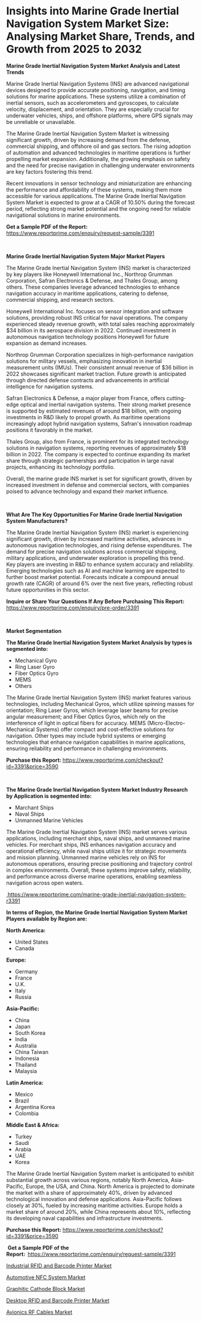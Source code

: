 <p><h1>Insights into Marine Grade Inertial Navigation System Market Size: Analysing Market Share, Trends, and Growth from 2025 to 2032</h1></p><p><strong>Marine Grade Inertial Navigation System Market Analysis and Latest Trends</strong></p>
<p><p>Marine Grade Inertial Navigation Systems (INS) are advanced navigational devices designed to provide accurate positioning, navigation, and timing solutions for marine applications. These systems utilize a combination of inertial sensors, such as accelerometers and gyroscopes, to calculate velocity, displacement, and orientation. They are especially crucial for underwater vehicles, ships, and offshore platforms, where GPS signals may be unreliable or unavailable.</p><p>The Marine Grade Inertial Navigation System Market is witnessing significant growth, driven by increasing demand from the defense, commercial shipping, and offshore oil and gas sectors. The rising adoption of automation and advanced technologies in maritime operations is further propelling market expansion. Additionally, the growing emphasis on safety and the need for precise navigation in challenging underwater environments are key factors fostering this trend.</p><p>Recent innovations in sensor technology and miniaturization are enhancing the performance and affordability of these systems, making them more accessible for various applications. The Marine Grade Inertial Navigation System Market is expected to grow at a CAGR of 10.50% during the forecast period, reflecting strong market potential and the ongoing need for reliable navigational solutions in marine environments.</p></p>
<p><strong>Get a Sample PDF of the Report:&nbsp;</strong> <a href="https://www.reportprime.com/enquiry/request-sample/3391?utm_campaign=1121&utm_medium=2&utm_source=Github&utm_content=ia&utm_term=18032025&utm_id=marine-grade-inertial-navigation-system">https://www.reportprime.com/enquiry/request-sample/3391</a></p>
<p>&nbsp;</p>
<p><strong>Marine Grade Inertial Navigation System Major Market Players</strong></p>
<p><p>The Marine Grade Inertial Navigation System (INS) market is characterized by key players like Honeywell International Inc., Northrop Grumman Corporation, Safran Electronics & Defense, and Thales Group, among others. These companies leverage advanced technologies to enhance navigation accuracy in maritime applications, catering to defense, commercial shipping, and research sectors.</p><p>Honeywell International Inc. focuses on sensor integration and software solutions, providing robust INS critical for naval operations. The company experienced steady revenue growth, with total sales reaching approximately $34 billion in its aerospace division in 2022. Continued investment in autonomous navigation technology positions Honeywell for future expansion as demand increases.</p><p>Northrop Grumman Corporation specializes in high-performance navigation solutions for military vessels, emphasizing innovation in inertial measurement units (IMUs). Their consistent annual revenue of $36 billion in 2022 showcases significant market traction. Future growth is anticipated through directed defense contracts and advancements in artificial intelligence for navigation systems.</p><p>Safran Electronics & Defense, a major player from France, offers cutting-edge optical and inertial navigation systems. Their strong market presence is supported by estimated revenues of around $18 billion, with ongoing investments in R&D likely to propel growth. As maritime operations increasingly adopt hybrid navigation systems, Safran's innovation roadmap positions it favorably in the market.</p><p>Thales Group, also from France, is prominent for its integrated technology solutions in navigation systems, reporting revenues of approximately $18 billion in 2022. The company is expected to continue expanding its market share through strategic partnerships and participation in large naval projects, enhancing its technology portfolio.</p><p>Overall, the marine grade INS market is set for significant growth, driven by increased investment in defense and commercial sectors, with companies poised to advance technology and expand their market influence.</p></p>
<p>&nbsp;</p>
<p><strong>What Are The Key Opportunities For Marine Grade Inertial Navigation System Manufacturers?</strong></p>
<p><p>The Marine Grade Inertial Navigation System (INS) market is experiencing significant growth, driven by increased maritime activities, advances in autonomous navigation technologies, and rising defense expenditures. The demand for precise navigation solutions across commercial shipping, military applications, and underwater exploration is propelling this trend. Key players are investing in R&D to enhance system accuracy and reliability. Emerging technologies such as AI and machine learning are expected to further boost market potential. Forecasts indicate a compound annual growth rate (CAGR) of around 6% over the next five years, reflecting robust future opportunities in this sector.</p></p>
<p><strong>Inquire or Share Your Questions If Any Before Purchasing This Report:</strong> <a href="https://www.reportprime.com/enquiry/pre-order/3391?utm_campaign=1121&utm_medium=2&utm_source=Github&utm_content=ia&utm_term=18032025&utm_id=marine-grade-inertial-navigation-system">https://www.reportprime.com/enquiry/pre-order/3391</a></p>
<p>&nbsp;</p>
<p><strong>Market Segmentation</strong></p>
<p><strong>The Marine Grade Inertial Navigation System Market Analysis by types is segmented into:</strong></p>
<p><ul><li>Mechanical Gyro</li><li>Ring Laser Gyro</li><li>Fiber Optics Gyro</li><li>MEMS</li><li>Others</li></ul></p>
<p><p>The Marine Grade Inertial Navigation System (INS) market features various technologies, including Mechanical Gyros, which utilize spinning masses for orientation; Ring Laser Gyros, which leverage laser beams for precise angular measurement; and Fiber Optics Gyros, which rely on the interference of light in optical fibers for accuracy. MEMS (Micro-Electro-Mechanical Systems) offer compact and cost-effective solutions for navigation. Other types may include hybrid systems or emerging technologies that enhance navigation capabilities in marine applications, ensuring reliability and performance in challenging environments.</p></p>
<p><strong>Purchase this Report:&nbsp;</strong><a href="https://www.reportprime.com/checkout?id=3391&price=3590&utm_campaign=1121&utm_medium=2&utm_source=Github&utm_content=ia&utm_term=18032025&utm_id=marine-grade-inertial-navigation-system">https://www.reportprime.com/checkout?id=3391&price=3590</a></p>
<p>&nbsp;</p>
<p><strong>The Marine Grade Inertial Navigation System Market Industry Research by Application is segmented into:</strong></p>
<p><ul><li>Marchant Ships</li><li>Naval Ships</li><li>Unmanned Marine Vehicles</li></ul></p>
<p><p>The Marine Grade Inertial Navigation System (INS) market serves various applications, including merchant ships, naval ships, and unmanned marine vehicles. For merchant ships, INS enhances navigation accuracy and operational efficiency, while naval ships utilize it for strategic movements and mission planning. Unmanned marine vehicles rely on INS for autonomous operations, ensuring precise positioning and trajectory control in complex environments. Overall, these systems improve safety, reliability, and performance across diverse marine operations, enabling seamless navigation across open waters.</p></p>
<p><a href="https://www.reportprime.com/marine-grade-inertial-navigation-system-r3391?utm_campaign=1121&utm_medium=2&utm_source=Github&utm_content=ia&utm_term=18032025&utm_id=marine-grade-inertial-navigation-system">&nbsp;https://www.reportprime.com/marine-grade-inertial-navigation-system-r3391</a></p>
<p><strong>In terms of Region, the Marine Grade Inertial Navigation System Market Players available by Region are:</strong></p>
<p>
    <p> <strong> North America: </strong>
        <ul>
            <li>United States</li>
            <li>Canada</li>
        </ul>
        </p> 
    <p> <strong> Europe: </strong>
        <ul>
            <li>Germany</li>
            <li>France</li>
            <li>U.K.</li>
            <li>Italy</li>
            <li>Russia</li>
        </ul>
        </p> 
    <p> <strong> Asia-Pacific: </strong>
        <ul>
            <li>China</li>
            <li>Japan</li>
            <li>South Korea</li>
            <li>India</li>
            <li>Australia</li>
            <li>China Taiwan</li>
            <li>Indonesia</li>
            <li>Thailand</li>
            <li>Malaysia</li>
        </ul>
        </p> 
    <p> <strong> Latin America: </strong>
        <ul>
            <li>Mexico</li>
            <li>Brazil</li>
            <li>Argentina Korea</li>
            <li>Colombia</li>
        </ul>
        </p> 
    <p> <strong> Middle East & Africa: </strong>
        <ul>
            <li>Turkey</li>
            <li>Saudi</li>
            <li>Arabia</li>
            <li>UAE</li>
            <li>Korea</li>
        </ul>
    </p>
    </p>
<p><p>The Marine Grade Inertial Navigation System market is anticipated to exhibit substantial growth across various regions, notably North America, Asia-Pacific, Europe, the USA, and China. North America is projected to dominate the market with a share of approximately 40%, driven by advanced technological innovation and defense applications. Asia-Pacific follows closely at 30%, fueled by increasing maritime activities. Europe holds a market share of around 20%, while China represents about 10%, reflecting its developing naval capabilities and infrastructure investments.</p></p>
<p><strong>Purchase this Report: </strong><a href="https://www.reportprime.com/checkout?id=3391&price=3590&utm_campaign=1121&utm_medium=2&utm_source=Github&utm_content=ia&utm_term=18032025&utm_id=marine-grade-inertial-navigation-system">https://www.reportprime.com/checkout?id=3391&price=3590</a></p>
<p>&nbsp;<strong>Get a Sample PDF of the Report:&nbsp;&nbsp;</strong><a href="https://www.reportprime.com/enquiry/request-sample/3391?utm_campaign=1121&utm_medium=2&utm_source=Github&utm_content=ia&utm_term=18032025&utm_id=marine-grade-inertial-navigation-system">https://www.reportprime.com/enquiry/request-sample/3391</a></p>
<p><strong></strong></p>
<p><p><a href="https://github.com/nkomdaumis16/Market-Research-Report-List-1/blob/main/industrial-rfid-and-barcode-printer-market.md?utm_campaign=1121&utm_medium=2&utm_source=Github&utm_content=ia&utm_term=18032025&utm_id=marine-grade-inertial-navigation-system">Industrial RFID and Barcode Printer Market</a></p><p><a href="https://github.com/khifzaba/Market-Research-Report-List-1/blob/main/automotive-nfc-system-market.md?utm_campaign=1121&utm_medium=2&utm_source=Github&utm_content=ia&utm_term=18032025&utm_id=marine-grade-inertial-navigation-system">Automotive NFC System Market</a></p><p><a href="https://github.com/welfmimon/Market-Research-Report-List-1/blob/main/graphitic-cathode-block-market.md?utm_campaign=1121&utm_medium=2&utm_source=Github&utm_content=ia&utm_term=18032025&utm_id=marine-grade-inertial-navigation-system">Graphitic Cathode Block Market</a></p><p><a href="https://github.com/ioniafidian4/Market-Research-Report-List-1/blob/main/desktop-rfid-and-barcode-printer-market.md?utm_campaign=1121&utm_medium=2&utm_source=Github&utm_content=ia&utm_term=18032025&utm_id=marine-grade-inertial-navigation-system">Desktop RFID and Barcode Printer Market</a></p><p><a href="https://github.com/dumanelina6v/Market-Research-Report-List-1/blob/main/avionics-rf-cables-market.md?utm_campaign=1121&utm_medium=2&utm_source=Github&utm_content=ia&utm_term=18032025&utm_id=marine-grade-inertial-navigation-system">Avionics RF Cables Market</a></p></p>